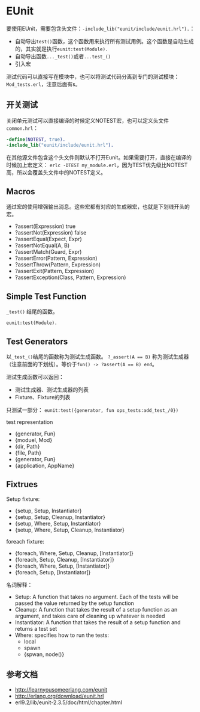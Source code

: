 # EUnit

要使用EUnit，需要包含头文件：`-include_lib("eunit/include/eunit.hrl").`：
* 自动导出`test()`函数，这个函数用来执行所有测试用例。这个函数是自动生成的，其实就是执行`eunit:test(Module).`
* 自动导出函数`..._test()`或者`...test_()`
* 引入宏

测试代码可以直接写在模块中，也可以将测试代码分离到专门的测试模块：`Mod_tests.erl`，注意后面有s。

## 开关测试
关闭单元测试可以直接编译的时候定义NOTEST宏，也可以定义头文件`common.hrl`：
```erlang
-define(NOTEST, true).
-include_lib("eunit/include/eunit.hrl").
```
在其他源文件包含这个头文件则默认不打开Eunit。如果需要打开，直接在编译的时候加上宏定义：
`erlc -DTEST my_module.erl`，因为TEST优先级比NOTEST高，所以会覆盖头文件中的NOTEST定义。

## Macros
通过宏的使用增强输出消息。这些宏都有对应的生成器宏，也就是下划线开头的宏。

* ?assert(Expression)   true
* ?assertNot(Expression)    false
* ?assertEqual(Expect, Expr)
* ?assertNotEqual(A, B)
* ?assertMatch(Guard, Expr)
* ?assertError(Pattern, Expression)
* ?assertThrow(Pattern, Expression)
* ?assertExit(Pattern, Expression)
* ?assertException(Class, Pattern, Expression)

## Simple Test Function

`_test()` 结尾的函数。

`eunit:test(Module).`

## Test Generators
以`_test_()`结尾的函数称为测试生成函数。
`?_assert(A == B)` 称为测试生成器（注意前面的下划线）。等价于`fun() -> ?assert(A == B) end`。

测试生成函数可以返回：
* 测试生成器、测试生成器的列表
* Fixture、Fixture的列表

只测试一部分：
`eunit:test({generator, fun ops_tests:add_test_/0})`

test representation
* {generator, Fun}
* {moduel, Mod}
* {dir, Path}
* {file, Path}
* {generator, Fun}
* {application, AppName}


## Fixtrues

Setup fixture:
* {setup, Setup, Instantiator}
* {setup, Setup, Cleanup, Instantiator}
* {setup, Where, Setup, Instantiator}
* {setup, Where, Setup, Cleanup, Instantiator}

foreach fixture:
* {foreach, Where, Setup, Cleanup, [Instantiator]}
* {foreach, Setup, Cleanup, [Instantiator]}
* {foreach, Where, Setup, [Instantiator]}
* {foreach, Setup, [Instantiator]}


名词解释：
* Setup: A function that takes no argument. Each of the tests will be passed the value returned by the setup function
* Cleanup: A function that takes the result of a setup function as an argument, and takes care of cleaning up whatever is needed
* Instantiator: A function that takes the result of a setup function and returns a test set
* Where: specifies how to run the tests:
    - local
    - spawn
    - {spwan, node()}


## 参考文档
* http://learnyousomeerlang.com/eunit
* http://erlang.org/download/eunit.hrl
* erl9.2/lib/eunit-2.3.5/doc/html/chapter.html
